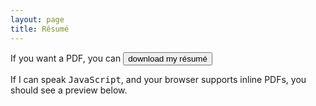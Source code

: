 ```yaml
---
layout: page 
title: Résumé 
---
```

<body class="sph2">
<p>
If you want a PDF, you can <a href="/assets/CV/CV.pdf" download><button type="button">download my résumé</button></a>
</p>
<p>
If I can speak <tt>JavaScript</tt>, and your browser supports inline PDFs, you should see a preview below.
</p>
<div id="example1"></div> 
<script src="pdfobject.js"></script>
<script>PDFObject.embed("/assets/CV/CV.pdf", "#example1");</script>
<style>
.pdfobject-container { height: 30rem; border: 1rem solid rgba(0,0,0,.1); }
</style>
</body>
